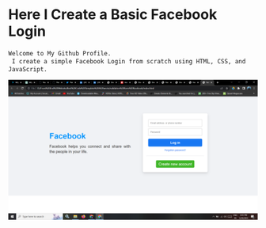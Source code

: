 # Here I Create a Basic Facebook Login

```
Welcome to My Github Profile.
 I create a simple Facebook Login from scratch using HTML, CSS, and JavaScript.
```
![image](https://github.com/ParagUnhale1998/Facebook-Basic-Login/blob/main/Preview.png)
